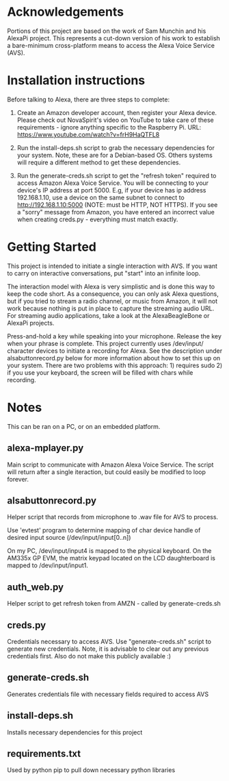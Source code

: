 Acknowledgements
================
Portions of this project are based on the work of Sam Munchin and his
AlexaPi project.  This represents a cut-down version of his work to establish
a bare-minimum cross-platform means to access the Alexa Voice Service (AVS).


Installation instructions
=========================
Before talking to Alexa, there are three steps to complete:

1. Create an Amazon developer account, then register your Alexa device.
Please check out NovaSpirit's video on YouTube to take care of these 
requirements - ignore anything specific to the Raspberry Pi.
URL: https://www.youtube.com/watch?v=frH9HaQTFL8

2. Run the install-deps.sh script to grab the necessary dependencies for your
system.  Note, these are for a Debian-based OS.  Others systems will require
a different method to get these dependencies.

3. Run the generate-creds.sh script to get the "refresh token" required to
access Amazon Alexa Voice Service.  You will be connecting to your device's
IP address at port 5000.  E.g, if your device has ip address 192.168.1.10,
use a device on the same subnet to connect to http://192.168.1.10:5000 (NOTE:
must be HTTP, NOT HTTPS).  If you see a "sorry" message from Amazon, you
have entered an incorrect value when creating creds.py - everything must match
exactly.

Getting Started
===============
This project is intended to initiate a single interaction with AVS.  If you
want to carry on interactive conversations, put "start" into an infinite
loop.

The interaction model with Alexa is very simplistic and is done this way to keep
the code short.  As a consequence, you can only ask Alexa questions, but if
you tried to stream a radio channel, or music from Amazon, it will not work
because nothing is put in place to capture the streaming audio URL.  For
streaming audio applications, take a look at the AlexaBeagleBone or AlexaPi
projects.

Press-and-hold a key while speaking into your microphone.  Release the key when 
your phrase is complete.  This project currently uses /dev/input/ character 
devices to initiate a recording for Alexa.  See the description under 
alsabuttonrecord.py below for more information about how to set this up on your
system.  There are two problems with this approach: 1) requires sudo 2) if you
use your keyboard, the screen will be filled with chars while recording.

Notes
=====
This can be ran on a PC, or on an embedded platform.

alexa-mplayer.py
----------------
Main script to communicate with Amazon Alexa Voice Service.  The script will 
return after a single iteraction, but could easily be modified to loop forever.

alsabuttonrecord.py
-------------------
Helper script that records from microphone to .wav file for AVS to process.

Use 'evtest' program to determine mapping of char device handle of desired
input source (/dev/input/input[0..n])

On my PC, /dev/input/input4 is mapped to the physical keyboard.
On the AM335x GP EVM, the matrix keypad located on the LCD daughterboard is
mapped to /dev/input/input1.

auth_web.py
-----------
Helper script to get refresh token from AMZN - called by generate-creds.sh

creds.py
--------
Credentials necessary to access AVS.  Use "generate-creds.sh" script to generate 
new credentials.  Note, it is advisable to clear out any previous credentials
first.  Also do not make this publicly available :)

generate-creds.sh
-----------------
Generates credentials file with necessary fields required to access AVS 

install-deps.sh
---------------
Installs necessary dependencies for this project

requirements.txt
----------------
Used by python pip to pull down necessary python libraries
